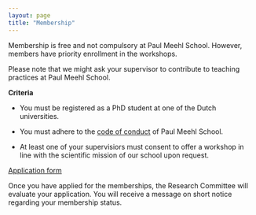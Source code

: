 ```yaml
---
layout: page
title: "Membership"
---
```


Membership is free and not compulsory at Paul Meehl School. However, members have priority enrollment in the workshops.

Please note that we might ask your supervisor to contribute to teaching practices at Paul Meehl School.

**Criteria**

- You must be registered as a PhD student at one of the Dutch universities.

- You must adhere to the [code of conduct](404.html) of Paul Meehl School.

- At least one of your supervisiors must consent to offer a workshop in line with the scientific mission of our school upon request.

[Application form](https://docs.google.com/forms/d/e/1FAIpQLSeUN-aAtmZGJr4jAvwmI8N-5EaDexadsj7MCLb1IlsTPpJQNA/viewform?usp=sf_link)

Once you have applied for the memberships, the Research Committee will evaluate your application. You will receive a message on short notice regarding your membership status.
